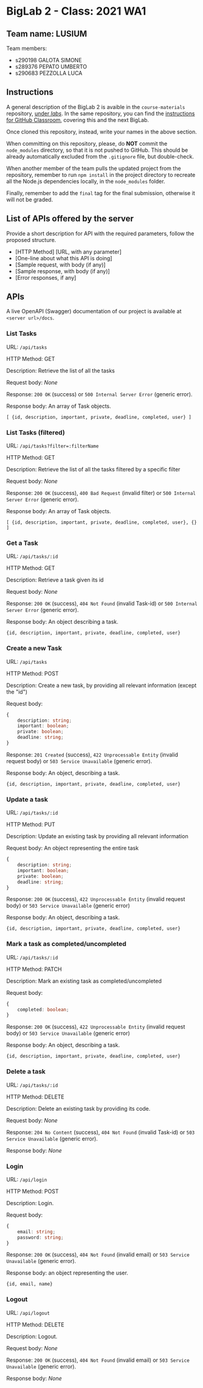 # BigLab 2 - Class: 2021 WA1

## Team name: LUSIUM

Team members:
* s290198 GALOTA SIMONE
* s289376 PEPATO UMBERTO
* s290683 PEZZOLLA LUCA

## Instructions

A general description of the BigLab 2 is avaible in the `course-materials` repository, [under _labs_](https://github.com/polito-WA1-AW1-2021/course-materials/tree/main/labs/BigLab2/BigLab2.pdf). In the same repository, you can find the [instructions for GitHub Classroom](https://github.com/polito-WA1-AW1-2021/course-materials/tree/main/labs/GH-Classroom-BigLab-Instructions.pdf), covering this and the next BigLab.

Once cloned this repository, instead, write your names in the above section.

When committing on this repository, please, do **NOT** commit the `node_modules` directory, so that it is not pushed to GitHub.
This should be already automatically excluded from the `.gitignore` file, but double-check.

When another member of the team pulls the updated project from the repository, remember to run `npm install` in the project directory to recreate all the Node.js dependencies locally, in the `node_modules` folder.

Finally, remember to add the `final` tag for the final submission, otherwise it will not be graded.

## List of APIs offered by the server

Provide a short description for API with the required parameters, follow the proposed structure.

* [HTTP Method] [URL, with any parameter]
* [One-line about what this API is doing]
* [Sample request, with body (if any)]
* [Sample response, with body (if any)]
* [Error responses, if any]

## APIs

A live OpenAPI (Swagger) documentation of our project is available at `<server url>/docs`.

### List Tasks

URL: `/api/tasks`

HTTP Method: GET

Description: Retrieve the list of all the tasks

Request body: _None_

Response: `200 OK` (success) or `500 Internal Server Error` (generic error).

Response body: An array of Task objects.
```
[ {id, description, important, private, deadline, completed, user} ]
```

### List Tasks (filtered)

URL: `/api/tasks?filter=:filterName`

HTTP Method: GET

Description: Retrieve the list of all the tasks filtered by a specific filter

Request body:  _None_

Response: `200 OK` (success), `400 Bad Request` (invalid filter)  or `500 Internal Server Error` (generic error).

Response body: An array of Task objects.
```
[ {id, description, important, private, deadline, completed, user}, {} ]
```

### Get a Task

URL: `/api/tasks/:id`

HTTP Method: GET

Description: Retrieve a task given its id

Request body:  _None_

Response: `200 OK` (success), `404 Not Found` (invalid Task-id)  or `500 Internal Server Error` (generic error).

Response body: An object describing a task.
```
{id, description, important, private, deadline, completed, user}
```
### Create a new Task

URL: `/api/tasks`

HTTP Method: POST

Description: Create a new task, by providing all relevant information (except the "id")

Request body:
```typescript
{
    description: string;
    important: boolean;
    private: boolean;
    deadline: string;
}
```

Response: `201 Created` (success), `422 Unprocessable Entity` (invalid request body)  or `503 Service Unavailable` (generic error).

Response body: An object, describing a task.
```
{id, description, important, private, deadline, completed, user}
```

### Update a task

URL: `/api/tasks/:id`

HTTP Method: PUT

Description: Update an existing task by providing all relevant information

Request body: An object representing the entire task
```typescript
{
    description: string;
    important: boolean;
    private: boolean;
    deadline: string;
}
```

Response: `200 OK` (success), `422 Unprocessable Entity` (invalid request body)  or `503 Service Unavailable` (generic error)

Response body: An object, describing a task.
```
{id, description, important, private, deadline, completed, user}
```

### Mark a task as completed/uncompleted

URL: `/api/tasks/:id`

HTTP Method: PATCH

Description: Mark an existing task as completed/uncompleted

Request body:
```typescript
{
    completed: boolean;
}
```

Response: `200 OK` (success), `422 Unprocessable Entity` (invalid request body)  or `503 Service Unavailable` (generic error)

Response body: An object, describing a task.
```
{id, description, important, private, deadline, completed, user}
```

### Delete a task

URL: `/api/tasks/:id`

HTTP Method: DELETE

Description: Delete an existing task by providing its code.

Request body: _None_

Response: `204 No Content` (success), `404 Not Found` (invalid Task-id)  or `503 Service Unavailable` (generic error).

Response body: _None_

### Login

URL: `/api/login`

HTTP Method: POST

Description: Login.

Request body:
```typescript
{
    email: string;
    password: string;
}
```

Response: `200 OK` (success), `404 Not Found` (invalid email)  or `503 Service Unavailable` (generic error).

Response body: an object representing the user.
```
{id, email, name}
```


### Logout

URL: `/api/logout`

HTTP Method: DELETE

Description: Logout.

Request body: _None_

Response: `200 OK` (success), `404 Not Found` (invalid email)  or `503 Service Unavailable` (generic error).

Response body: _None_
